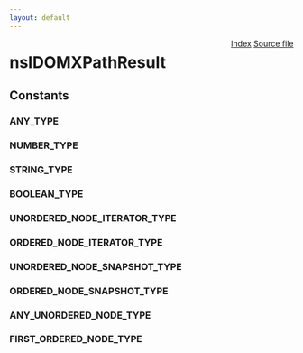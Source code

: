 ```yaml
---
layout: default
---
```

<div class='links' style='float:right'><a href="../index.html">Index</a>
<a href="http://dxr.mozilla.org/mozilla-central/source/dom/interfaces/xpath/nsIDOMXPathResult.idl">Source file</a>
</div>

# nsIDOMXPathResult #

## Constants ##

### ANY_TYPE ###

### NUMBER_TYPE ###

### STRING_TYPE ###

### BOOLEAN_TYPE ###

### UNORDERED_NODE_ITERATOR_TYPE ###

### ORDERED_NODE_ITERATOR_TYPE ###

### UNORDERED_NODE_SNAPSHOT_TYPE ###

### ORDERED_NODE_SNAPSHOT_TYPE ###

### ANY_UNORDERED_NODE_TYPE ###

### FIRST_ORDERED_NODE_TYPE ###
